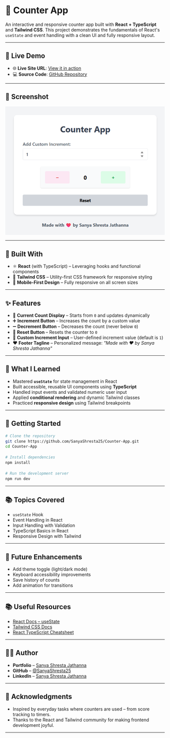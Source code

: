 # 🔢 Counter App

An interactive and responsive counter app built with **React + TypeScript** and **Tailwind CSS**. This project demonstrates the fundamentals of React's `useState` and event handling with a clean UI and fully responsive layout.

---

## 🚀 Live Demo

* 🌐 **Live Site URL**: [View it in action](https://counter-app-steel-pi.vercel.app/)
* 💻 **Source Code**: [GitHub Repository](https://github.com/SanyaShresta25/Counter-App)

---

## 📸 Screenshot

![Counter App Screenshot](./screenshot.png)

---

## 🧱 Built With

* ⚛️ **React** (with TypeScript) – Leveraging hooks and functional components
* 💨 **Tailwind CSS** – Utility-first CSS framework for responsive styling
* 📱 **Mobile-First Design** – Fully responsive on all screen sizes

---

## ✨ Features

* 🔢 **Current Count Display** – Starts from `0` and updates dynamically
* ➕ **Increment Button** – Increases the count by a custom value
* ➖ **Decrement Button** – Decreases the count (never below `0`)
* 🔁 **Reset Button** – Resets the counter to `0`
* 🔧 **Custom Increment Input** – User-defined increment value (default is `1`)
* ❤️ **Footer Tagline** – Personalized message: *"Made with ❤️ by Sanya Shresta Jathanna"*

---

## 🧠 What I Learned

* Mastered **`useState`** for state management in React
* Built accessible, reusable UI components using **TypeScript**
* Handled input events and validated numeric user input
* Applied **conditional rendering** and dynamic Tailwind classes
* Practiced **responsive design** using Tailwind breakpoints

---

## 🔧 Getting Started

```bash
# Clone the repository
git clone https://github.com/SanyaShresta25/Counter-App.git
cd Counter-App

# Install dependencies
npm install

# Run the development server
npm run dev
```

---

## 📚 Topics Covered

* `useState` Hook
* Event Handling in React
* Input Handling with Validation
* TypeScript Basics in React
* Responsive Design with Tailwind

---

## 📌 Future Enhancements

* Add theme toggle (light/dark mode)
* Keyboard accessibility improvements
* Save history of counts
* Add animation for transitions

---

## 📚 Useful Resources

* [React Docs – useState](https://react.dev/reference/react/useState)
* [Tailwind CSS Docs](https://tailwindcss.com/docs)
* [React TypeScript Cheatsheet](https://react-typescript-cheatsheet.netlify.app/)

---

## 👩‍💻 Author

* **Portfolio** – [Sanya Shresta Jathanna](https://sanyashresta.netlify.app/)
* **GitHub** – [@SanyaShresta25](https://github.com/SanyaShresta25)
* **LinkedIn** – [Sanya Shresta Jathanna](https://www.linkedin.com/in/sanya-shresta-jathanna)

---

## 🙌 Acknowledgments

* Inspired by everyday tasks where counters are used – from score tracking to timers.
* Thanks to the React and Tailwind community for making frontend development joyful.

---
